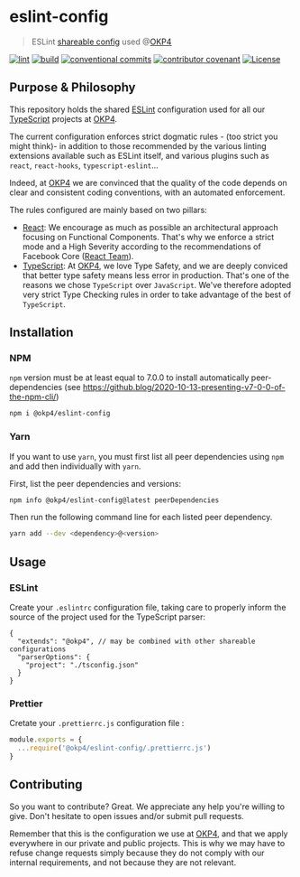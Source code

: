 # eslint-config

> ESLint [shareable config](https://eslint.org/docs/developer-guide/shareable-configs.html) used @[OKP4](https://github.com/okp4)

[![lint](https://img.shields.io/github/workflow/status/okp4/eslint-config-okp4/Lint?label=lint&style=for-the-badge&logo=github)](https://github.com/okp4/eslint-config-okp4/actions/workflows/lint.yml)
[![build](https://img.shields.io/github/workflow/status/okp4/eslint-config-okp4/Build?label=build&style=for-the-badge&logo=github)](https://github.com/okp4/eslint-config-okp4/actions/workflows/build.yml)
[![conventional commits](https://img.shields.io/badge/Conventional%20Commits-1.0.0-yellow.svg?style=for-the-badge&logo=github)](https://conventionalcommits.org)
[![contributor covenant](https://img.shields.io/badge/Contributor%20Covenant-2.1-4baaaa.svg?style=for-the-badge&logo=github)](https://github.com/okp4/.github/blob/main/CODE_OF_CONDUCT.md)
[![License](https://img.shields.io/badge/License-BSD_3--Clause-blue.svg)](https://opensource.org/licenses/BSD-3-Clause)

## Purpose & Philosophy

This repository holds the shared [ESLint](https://eslint.org) configuration used for all our [TypeScript](https://www.typescriptlang.org) projects at [OKP4](https://github.com/okp4).

The current configuration enforces strict dogmatic rules - (too strict you might think)- in addition to those recommended by the various linting extensions available such as ESLint itself, and various plugins such as `react`, `react-hooks`, `typescript-eslint`...

Indeed, at [OKP4](https://github.com/okp4) we are convinced that the quality of the code depends on clear and consistent coding conventions, with an automated enforcement.

The rules configured are mainly based on two pillars:

- [React](https://reactjs.org): We encourage as much as possible an architectural approach focusing on Functional Components. That's why we enforce a strict mode and a High Severity according to the recommendations of Facebook Core ([React Team](https://reactjs.org/community/team.html)).
- [TypeScript](https://www.typescriptlang.org): At [OKP4](https://github.com/okp4), we love Type Safety, and we are deeply conviced that better type safety means less error in production. That's one of the reasons we chose `TypeScript` over `JavaScript`. We've therefore adopted very strict Type Checking rules in order to take advantage of the best of `TypeScript`.

## Installation

### NPM

`npm` version must be at least equal to 7.0.0 to install automatically peer-dependencies (see <https://github.blog/2020-10-13-presenting-v7-0-0-of-the-npm-cli/>)

```sh
npm i @okp4/eslint-config
```

### Yarn

If you want to use `yarn`, you must first list all peer dependencies using `npm` and add then individually with `yarn`.

First, list the peer dependencies and versions:

```sh
npm info @okp4/eslint-config@latest peerDependencies
```

Then run the following command line for each listed peer dependency.

```sh
yarn add --dev <dependency>@<version>
```

## Usage

### ESLint

Create your `.eslintrc` configuration file, taking care to properly inform the source of the project used for the TypeScript parser:

```json5
{
  "extends": "@okp4", // may be combined with other shareable configurations
  "parserOptions": {
    "project": "./tsconfig.json"
  }
}
```

### Prettier

Cretate your `.prettierrc.js` configuration file :

```javascript
module.exports = {
  ...require('@okp4/eslint-config/.prettierrc.js')
}
```

## Contributing

So you want to contribute? Great. We appreciate any help you're willing to give. Don't hesitate to open issues and/or submit pull requests.

Remember that this is the configuration we use at [OKP4](https://github.com/okp4), and that we apply everywhere in our private and public projects. This is why we may have to refuse change requests simply because they do not comply with our internal requirements, and not because they are not relevant.
